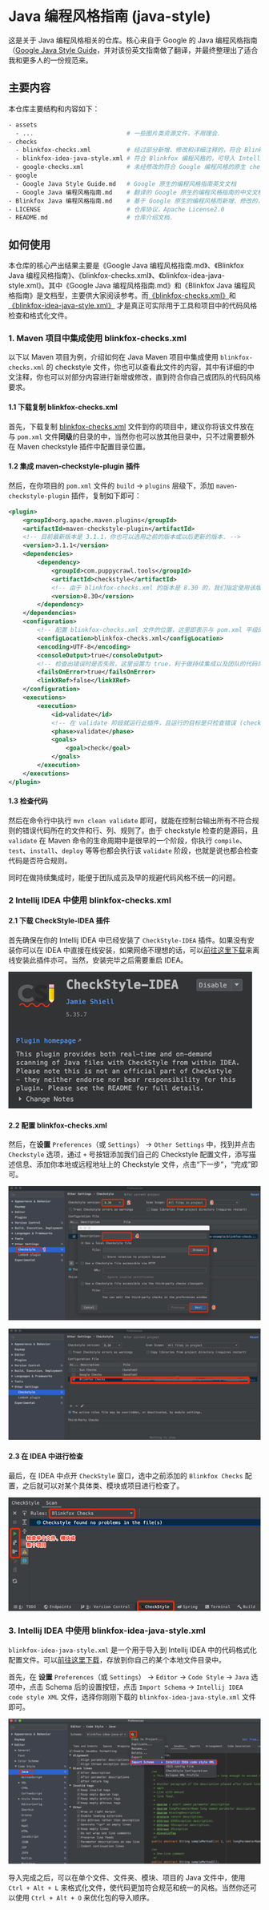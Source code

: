 # Java 编程风格指南 (java-style)

这是关于 Java 编程风格相关的仓库。核心来自于 Google 的 Java 编程风格指南（[Google Java Style Guide](https://checkstyle.sourceforge.io/styleguides/google-java-style-20180523/javaguide.html#s3.3.3-import-ordering-and-spacing)，并对该份英文指南做了翻译，并最终整理出了适合我和更多人的一份规范来。

## 主要内容

本仓库主要结构和内容如下：

```bash
- assets
  - ...                          # 一些图片类资源文件，不用理会.
- checks
  - blinkfox-checks.xml          # 经过部分新增、修改和详细注释的，符合 Blinkfox 编程风格的 checkstyle 文件.
  - blinkfox-idea-java-style.xml # 符合 Blinkfox 编程风格的，可导入 Intellij IDEA 中的 Java code style 的格式化文件.
  - google-checks.xml            # 未经修改的符合 Google 编程风格的原生 checkstyle 文件.
- google
  - Google Java Style Guide.md   # Google 原生的编程风格指南英文文档
  - Google Java 编程风格指南.md    # 翻译的 Google 原生的编程风格指南的中文文档
- Blinkfox Java 编程风格指南.md    # 基于 Google 原生的编程风格而新增、修改的，且符合 Blinkfox 编程风格的简要中文指南
- LICENSE                        # 仓库协议，Apache License2.0
- README.md                      # 仓库介绍文档.
```

## 如何使用

本仓库的核心产出结果主要是《Google Java 编程风格指南.md》、《Blinkfox Java 编程风格指南》、《blinkfox-checks.xml》、《blinkfox-idea-java-style.xml》。其中《Google Java 编程风格指南.md》和《Blinkfox Java 编程风格指南》是文档型，主要供大家阅读参考。而[《blinkfox-checks.xml》](https://github.com/blinkfox/java-style/blob/master/checks/blinkfox-checks.xml)和[《blinkfox-idea-java-style.xml》](https://github.com/blinkfox/java-style/blob/master/checks/blinkfox-idea-java-style.xml) 才是真正可实际用于工具和项目中的代码风格检查和格式化文件。

### 1. Maven 项目中集成使用 blinkfox-checks.xml

以下以 Maven 项目为例，介绍如何在 Java Maven 项目中集成使用 `blinkfox-checks.xml` 的 checkstyle 文件，你也可以查看此文件的内容，其中有详细的中文注释，你也可以对部分内容进行新增或修改，直到符合你自己或团队的代码风格要求。

#### 1.1 下载复制 blinkfox-checks.xml

首先，下载复制 [blinkfox-checks.xml](#) 文件到你的项目中，建议你将该文件放在与 `pom.xml` 文件**同级**的目录的中，当然你也可以放其他目录中，只不过需要额外在 Maven checkstyle 插件中配置目录位置。

#### 1.2 集成 maven-checkstyle-plugin 插件

然后，在你项目的 `pom.xml` 文件的 `build` -> `plugins` 层级下，添加 `maven-checkstyle-plugin` 插件，复制如下即可：

```xml
<plugin>
    <groupId>org.apache.maven.plugins</groupId>
    <artifactId>maven-checkstyle-plugin</artifactId>
    <!-- 目前最新版本是 3.1.1，你也可以选用之前的版本或以后更新的版本. -->
    <version>3.1.1</version>
    <dependencies>
        <dependency>
            <groupId>com.puppycrawl.tools</groupId>
            <artifactId>checkstyle</artifactId>
            <!-- 由于 blinkfox-checks.xml 的版本是 8.30 的，我们指定使用该版本的 checkstyle 进行检查. -->
            <version>8.30</version>
        </dependency>
    </dependencies>
    <configuration>
        <!-- 配置 blinkfox-checks.xml 文件的位置，这里即表示与 pom.xml 平级的目录. -->
        <configLocation>blinkfox-checks.xml</configLocation>
        <encoding>UTF-8</encoding>
        <consoleOutput>true</consoleOutput>
        <!-- 检查出错误时是否失败，这里设置为 true，利于做持续集成以及团队的代码风格强制性统一. -->
        <failsOnError>true</failsOnError>
        <linkXRef>false</linkXRef>
    </configuration>
    <executions>
        <execution>
            <id>validate</id>
            <!-- 在 validate 阶段就运行此插件，且运行的目标是只检查错误 (check)，你可以视情况修改成自己的值. -->
            <phase>validate</phase>
            <goals>
                <goal>check</goal>
            </goals>
        </execution>
    </executions>
</plugin>
```

#### 1.3 检查代码

然后在命令行中执行 `mvn clean validate` 即可，就能在控制台输出所有不符合规则的错误代码所在的文件和行、列、规则了。由于 checkstyle 检查的是源码，且 `validate` 在 Maven 命令的生命周期中是很早的一个阶段，你执行 `compile`、`test`、`install`、`deploy` 等等也都会执行该 `validate` 阶段，也就是说也都会检查代码是否符合规则。

同时在做持续集成时，能便于团队成员及早的规避代码风格不统一的问题。

### 2 Intellij IDEA 中使用 blinkfox-checks.xml

#### 2.1 下载 CheckStyle-IDEA 插件

首先确保在你的 Intellij IDEA 中已经安装了 `CheckStyle-IDEA` 插件。如果没有安装你可以在 IDEA 中直接在线安装，如果网络不理想的话，可以[前往这里下载](https://plugins.jetbrains.com/plugin/1065-checkstyle-idea)来离线安装此插件亦可。当然，安装完毕之后需要重启 IDEA。

![CheckStyle-IDEA](assets/images/idea-checkstyle-plugin.png)

#### 2.2 配置 blinkfox-checks.xml

然后，在**设置** `Preferences`（或 `Settings`） -> `Other Settings` 中，找到并点击 `Checkstyle` 选项，通过 `+` 号按钮添加我们自己的 Checkstyle 配置文件，添写描述信息、添加你本地或远程地址上的 Checkstyle 文件，点击“下一步”，“完成”即可。

![添加](assets/images/add-blinkfox-checks.png)

![列表](assets/images/add-blinkfox-checks-success.png)

#### 2.3 在 IDEA 中进行检查

最后，在 IDEA 中点开 `CheckStyle` 窗口，选中之前添加的 `Blinkfox Checks` 配置，之后就可以对某个具体类、模块或项目进行检查了。

![在 IDEA 中做检查](assets/images/idea-check.png)

### 3. Intellij IDEA 中使用 blinkfox-idea-java-style.xml

`blinkfox-idea-java-style.xml` 是一个用于导入到 Intellij IDEA 中的代码格式化配置文件。可以[前往这里下载](https://github.com/blinkfox/java-style/blob/master/checks/blinkfox-idea-java-style.xml)，存放到你自己的某个本地文件目录中。

首先，在 **设置** `Preferences`（或 `Settings`） -> `Editor` -> `Code Style` -> `Java` 选项中，点击 Schema 后的设置按钮，点击 `Import Schema` -> `Intellij IDEA code style XML` 文件，选择你刚刚下载的 `blinkfox-idea-java-style.xml` 文件即可。

![在 IDEA 中做检查](assets/images/import-idea-style-xml.png)

导入完成之后，可以在单个文件、文件夹、模块、项目的 Java 文件中，使用 `Ctrl + Alt + L` 来格式化文件，使代码更加符合规范和统一的风格。当然你还可以使用 `Ctrl + Alt + O` 来优化包的导入顺序。
